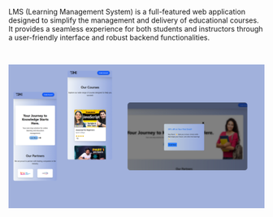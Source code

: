 <p>LMS (Learning Management System) is a full-featured web application designed to simplify the management and delivery of educational courses. It provides a seamless experience for both students and instructors through a user-friendly interface and robust backend functionalities.</p>
</br>



![image alt](https://github.com/nikhilsharma9548/Learn-management-system/blob/3c742d846eb21c5c821dbd91940f2f3c352e52b9/src/assets/Images/Overview.png)
